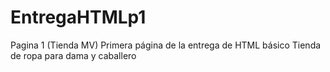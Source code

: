 # EntregaHTMLp1
Pagina 1 (Tienda MV)
Primera página de la entrega de HTML básico
Tienda de ropa para dama y caballero
